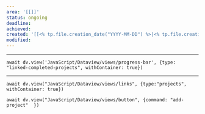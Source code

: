 ```yaml
---
area: '[[]]'
status: ongoing
deadline:
achieved:
created: '[[<% tp.file.creation_date("YYYY-MM-DD") %>|<% tp.file.creation_date("dddd, Do MMMM YYYY, HH:mm") %>]]'
modified:
---
```


---

```dataviewjs
await dv.view('JavaScript/Dataview/views/progress-bar', {type: "linked-completed-projects", withContainer: true})
```

---

```dataviewjs
await dv.view("JavaScript/Dataview/views/links", {type:"projects", withContainer: true})
```

```dataviewjs
await dv.view("JavaScript/Dataview/views/button", {command: "add-project"  })
```

